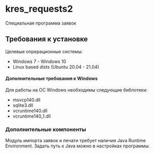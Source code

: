 # kres_requests2

Специальная программа заявок

## Требования к установке

Целевые опрерационные системы:
- Windows 7 - Windows 10
- Linux based dists (Ubuntu 20.04 - 21.04)

#### Дополнительные требования к Windows

Для работы на ОС Windows необходимы следующие библотеки:
- msvcp140.dll
- sqlite3.dll
- vcruntime140.dll
- vcruntime140_1.dll

### Дополнительные компоненты

Модуль импорта заявок и печати требует наличия Java Runtime Environment.
Задать путь к Java можно в настройках программы.
